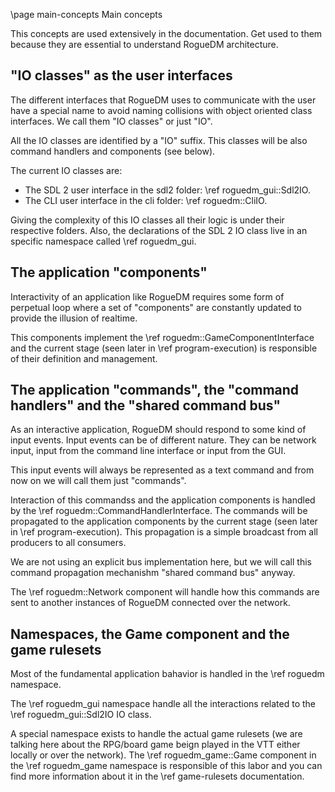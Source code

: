 \page main-concepts Main concepts

This concepts are used extensively in the documentation. Get used to them
because they are essential to understand RogueDM architecture.

## "IO classes" as the user interfaces

The different interfaces that RogueDM uses to communicate with the user have
a special name to avoid naming collisions with object oriented class
interfaces. We call them "IO classes" or just "IO".

All the IO classes are identified by a "IO" suffix. This classes will be also
command handlers and components (see below).

The current IO classes are:

* The SDL 2 user interface in the sdl2 folder: \ref roguedm_gui::Sdl2IO.
* The CLI user interface in the cli folder: \ref roguedm::CliIO.

Giving the complexity of this IO classes all their logic is under their
respective folders. Also, the declarations of the SDL 2 IO class live in an
specific namespace called \ref roguedm_gui.

## The application "components"

Interactivity of an application like RogueDM requires some form of perpetual
loop where a set of "components" are constantly updated to provide the illusion
of realtime.

This components implement the \ref roguedm::GameComponentInterface and the
current stage (seen later in \ref program-execution) is responsible of their
definition and management.

## The application "commands", the "command handlers" and the "shared command bus"

As an interactive application, RogueDM should respond to some kind of input
events. Input events can be of different nature. They can be network input,
input from the command line interface or input from the GUI.

This input events will always be represented as a text command and from now on
we will call them just "commands".

Interaction of this commandss and the application components is handled by the
\ref roguedm::CommandHandlerInterface. The commands will be propagated to the
application components by the current stage (seen later in
\ref program-execution). This propagation is a simple broadcast from all
producers to all consumers.

We are not using an explicit bus implementation here, but we will call this
command propagation mechanishm "shared command bus" anyway.

The \ref roguedm::Network component will handle how this commands are sent
to another instances of RogueDM connected over the network.

## Namespaces, the Game component and the game rulesets

Most of the fundamental application bahavior is handled in the \ref roguedm
namespace.

The \ref roguedm_gui namespace handle all the interactions related to the
\ref roguedm_gui::Sdl2IO IO class.

A special namespace exists to handle the actual game rulesets (we are talking
here about the RPG/board game beign played in the VTT either locally or over
the network). The \ref roguedm_game::Game component in the \ref roguedm_game
namespace is responsible of this labor and you can find more information about
it in the \ref game-rulesets documentation.
